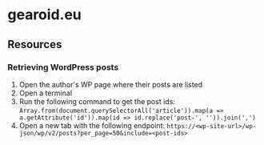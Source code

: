 # gearoid.eu

## Resources

### Retrieving WordPress posts

1. Open the author's WP page where their posts are listed
2. Open a terminal
3. Run the following command to get the post ids:
   `Array.from(document.querySelectorAll('article')).map(a => a.getAttribute('id')).map(id => id.replace('post-', '')).join(',')`
4. Open a new tab with the following endpoint:
   `https://<wp-site-url>/wp-json/wp/v2/posts?per_page=50&include=<post-ids>`
